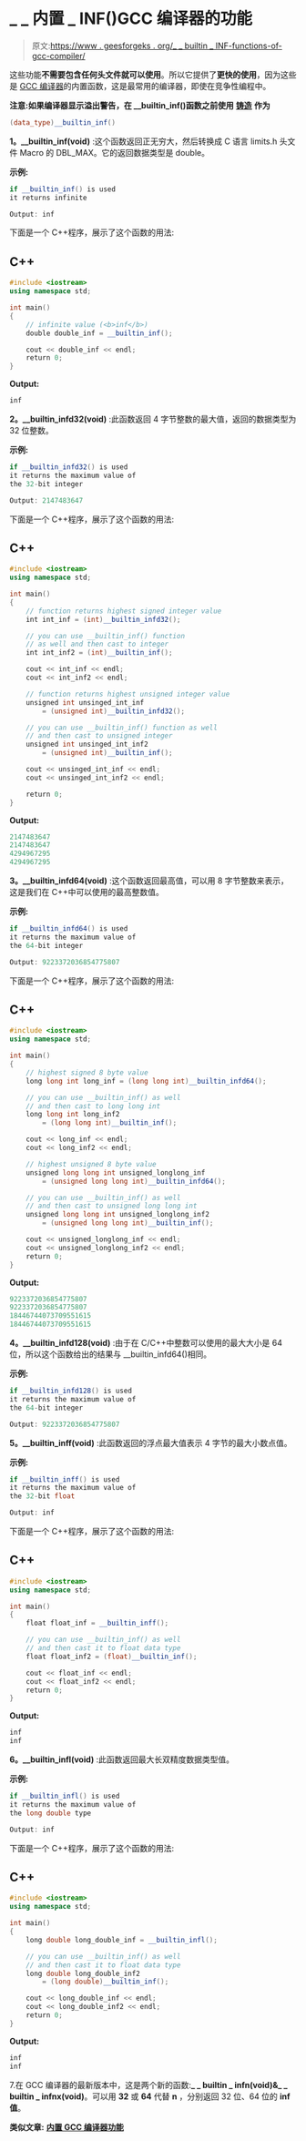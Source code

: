 # _ _ 内置 _ INF()GCC 编译器的功能

> 原文:[https://www . geesforgeks . org/_ _ builtin _ INF-functions-of-gcc-compiler/](https://www.geeksforgeeks.org/__builtin_inf-functions-of-gcc-compiler/)

这些功能**不需要包含任何头文件就可以使用**。所以它提供了**更快的使用**，因为这些是 [GCC 编译器](https://www.geeksforgeeks.org/builtin-functions-gcc-compiler/)的内置函数，这是最常用的编译器，即使在竞争性编程中。

**注意:如果编译器显示溢出警告，在 __builtin_inf()函数之前使用** [**铸造**](https://www.geeksforgeeks.org/type-conversion-c/) **作为**

```cpp
(data_type)__builtin_inf()
```

**1。__builtin_inf(void)** :这个函数返回正无穷大，然后转换成 C 语言 limits.h 头文件 Macro 的 DBL_MAX。它的返回数据类型是 double。

**示例:**

```cpp
if __builtin_inf() is used
it returns infinite

Output: inf
```

下面是一个 C++程序，展示了这个函数的用法:

## C++

```cpp
#include <iostream>
using namespace std;

int main()
{
    // infinite value (<b>inf</b>)
    double double_inf = __builtin_inf();

    cout << double_inf << endl;
    return 0;
}
```

**Output:** 

```cpp
inf
```

**2。__builtin_infd32(void)** :此函数返回 4 字节整数的最大值，返回的数据类型为 32 位整数。

**示例:**

```cpp
if __builtin_infd32() is used
it returns the maximum value of
the 32-bit integer

Output: 2147483647
```

下面是一个 C++程序，展示了这个函数的用法:

## C++

```cpp
#include <iostream>
using namespace std;

int main()
{
    // function returns highest signed integer value
    int int_inf = (int)__builtin_infd32();

    // you can use __builtin_inf() function
    // as well and then cast to integer
    int int_inf2 = (int)__builtin_inf();

    cout << int_inf << endl;
    cout << int_inf2 << endl;

    // function returns highest unsigned integer value
    unsigned int unsinged_int_inf
        = (unsigned int)__builtin_infd32();

    // you can use __builtin_inf() function as well
    // and then cast to unsigned integer
    unsigned int unsinged_int_inf2
        = (unsigned int)__builtin_inf();

    cout << unsinged_int_inf << endl;
    cout << unsinged_int_inf2 << endl;

    return 0;
}
```

**Output:** 

```cpp
2147483647
2147483647
4294967295
4294967295
```

**3。__builtin_infd64(void)** :这个函数返回最高值，可以用 8 字节整数来表示，这是我们在 C++中可以使用的最高整数值。

**示例:**

```cpp
if __builtin_infd64() is used
it returns the maximum value of
the 64-bit integer

Output: 9223372036854775807
```

下面是一个 C++程序，展示了这个函数的用法:

## C++

```cpp
#include <iostream>
using namespace std;

int main()
{
    // highest signed 8 byte value
    long long int long_inf = (long long int)__builtin_infd64();

    // you can use __builtin_inf() as well
    // and then cast to long long int
    long long int long_inf2
        = (long long int)__builtin_inf();

    cout << long_inf << endl;
    cout << long_inf2 << endl;

    // highest unsigned 8 byte value
    unsigned long long int unsigned_longlong_inf
        = (unsigned long long int)__builtin_infd64();

    // you can use __builtin_inf() as well
    // and then cast to unsigned long long int
    unsigned long long int unsigned_longlong_inf2
        = (unsigned long long int)__builtin_inf();

    cout << unsigned_longlong_inf << endl;
    cout << unsigned_longlong_inf2 << endl;
    return 0;
}
```

**Output:** 

```cpp
9223372036854775807
9223372036854775807
18446744073709551615
18446744073709551615
```

**4。__builtin_infd128(void)** :由于在 C/C++中整数可以使用的最大大小是 64 位，所以这个函数给出的结果与 __builtin_infd64()相同。

**示例:**

```cpp
if __builtin_infd128() is used
it returns the maximum value of
the 64-bit integer

Output: 9223372036854775807
```

**5。__builtin_inff(void)** :此函数返回的浮点最大值表示 4 字节的最大小数点值。

**示例:**

```cpp
if __builtin_inff() is used
it returns the maximum value of
the 32-bit float

Output: inf
```

下面是一个 C++程序，展示了这个函数的用法:

## C++

```cpp
#include <iostream>
using namespace std;

int main()
{
    float float_inf = __builtin_inff();

    // you can use __builtin_inf() as well
    // and then cast it to float data type
    float float_inf2 = (float)__builtin_inf();

    cout << float_inf << endl;
    cout << float_inf2 << endl;
    return 0;
}
```

**Output:** 

```cpp
inf
inf
```

**6。__builtin_infl(void)** :此函数返回最大长双精度数据类型值。

**示例:**

```cpp
if __builtin_infl() is used
it returns the maximum value of
the long double type

Output: inf
```

下面是一个 C++程序，展示了这个函数的用法:

## C++

```cpp
#include <iostream>
using namespace std;

int main()
{
    long double long_double_inf = __builtin_infl();

    // you can use __builtin_inf() as well
    // and then cast it to float data type
    long double long_double_inf2
        = (long double)__builtin_inf();

    cout << long_double_inf << endl;
    cout << long_double_inf2 << endl;
    return 0;
}
```

**Output:** 

```cpp
inf
inf
```

7.在 GCC 编译器的最新版本中，这是两个新的函数:**_ _ builtin _ infn(void)&_ _ builtin _ infnx(void)**。可以用 **32** 或 **64** 代替 **n** ，分别返回 32 位、64 位的 **inf 值**。

**类似文章:** [**内置 GCC 编译器功能**](https://www.geeksforgeeks.org/builtin-functions-gcc-compiler/)